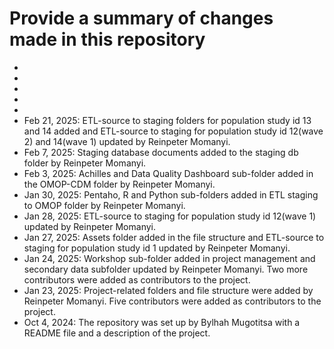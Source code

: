 # Provide a summary of changes made in this repository

-
-
-
-
-
- Feb 21, 2025: ETL-source to staging folders for population study id 13 and 14 added and ETL-source to staging for population study id 12(wave 2) and 14(wave 1) updated by Reinpeter Momanyi.
- Feb 7, 2025: Staging database documents added to the staging db folder by Reinpeter Momanyi.
- Feb 3, 2025: Achilles and Data Quality Dashboard sub-folder added in the OMOP-CDM folder by Reinpeter Momanyi.
- Jan 30, 2025: Pentaho, R and Python sub-folders added in ETL staging to OMOP folder by Reinpeter Momanyi.
- Jan 28, 2025: ETL-source to staging for population study id 12(wave 1) updated by Reinpeter Momanyi.
- Jan 27, 2025: Assets folder added in the file structure and ETL-source to staging for population study id 1 updated by 
  Reinpeter Momanyi.
- Jan 24, 2025: Workshop sub-folder added in project management and secondary data subfolder updated by Reinpeter Momanyi.
  Two more contributors were added as contributors to the project.
- Jan 23, 2025: Project-related folders and file structure were added by Reinpeter Momanyi. Five contributors
  were added as contributors to the project.
- Oct 4, 2024: The repository was set up by Bylhah Mugotitsa with a README file and a description of the project.
